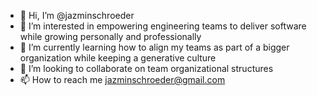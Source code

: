 - 👋 Hi, I’m @jazminschroeder
- 👀 I’m interested in empowering engineering teams to deliver software while growing personally and professionally 
- 🌱 I’m currently learning how to align my teams as part of a bigger organization while keeping a generative culture
- 💞️ I’m looking to collaborate on team organizational structures 
- 📫 How to reach me jazminschroeder@gmail.com

<!---
jazminschroeder/jazminschroeder is a ✨ special ✨ repository because its `README.md` (this file) appears on your GitHub profile.
You can click the Preview link to take a look at your changes.
--->
